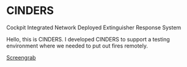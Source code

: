 # CINDERS
 Cockpit Integrated Network Deployed Extinguisher Response System
 
 Hello, this is CINDERS. I developed CINDERS to support a testing environment where we needed to put out fires remotely.
 
 [Screengrab](/screengrab.PNG)
